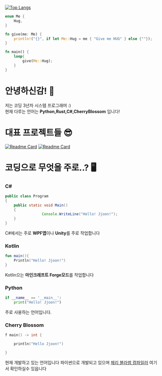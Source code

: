 

[![Top Langs](https://github-readme-stats.vercel.app/api/top-langs/?username=jjoon0513&layout=compact&hide=html,css)](https://github.com/anuraghazra/github-readme-stats)

```rust
enum Me {
    Hug,
}

fn give(me: Me) {
    println!("{}", if let Me::Hug = me { "Give me HUG" } else {""});
}

fn main() {
    loop{
        give(Me::Hug);
    }
}
```
# 안녕하신감! 👋
저는 코딩 3년차 시스템 프로그래머 :)  
현재 다루는 언어는 **Python,Rust,C#,CherryBlossom** 입니다!

# 대표 프로젝트들 😎
[![Readme Card](https://github-readme-stats.vercel.app/api/pin/?username=CherryBlossomFoundation&repo=CherryBlossom)](https://github.com/CherryBlossomFoundation/CherryBlossom)
[![Readme Card](https://github-readme-stats.vercel.app/api/pin/?username=IsddCompany&repo=ISDDAPPkot)](https://github.com/IsddCompany/ISDDAPPkot)

# 코딩으로 무엇을 주로..? 🖥️
### C#
```java
public class Program
{
	public static void Main()
	{
                 Console.WriteLine("Hello! Jjoon!");
	}
}
 ```
C#에서는 주로 **WPF앱**이나 **Unity**를 주로 작업합니다
### Kotlin
```kotlin
fun main(){
    Println("Hello! Jjoon!")
}

 ```
Kotlin으는 **마인크래프트 Forge모드**를 작업합니다
### Python

```python
if __name__ == '__main__':
	print("Hello! Jjoon!")
```
주로 사용하는 언어입니다.

### Cherry Blossom
```cpp
f main() -> int {

	println("Hello Jjoon!")

}
```
현재 개발하고 있는 언어입니다
파이썬으로 개발되고 있으며
[체리 블라썸 컴파일러](https://github.com/CherryBlossomFoundation/CherryBlossom) 여기서 확인하실수 있읍니다
